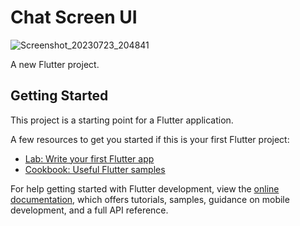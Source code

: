 # Chat Screen UI

![Screenshot_20230723_204841](https://github.com/umermaher/MAD-lab_02/assets/93570267/42740f83-161e-4cb8-bca1-469c4b39a3c2)

A new Flutter project.

## Getting Started

This project is a starting point for a Flutter application.

A few resources to get you started if this is your first Flutter project:

- [Lab: Write your first Flutter app](https://docs.flutter.dev/get-started/codelab)
- [Cookbook: Useful Flutter samples](https://docs.flutter.dev/cookbook)

For help getting started with Flutter development, view the
[online documentation](https://docs.flutter.dev/), which offers tutorials,
samples, guidance on mobile development, and a full API reference.
